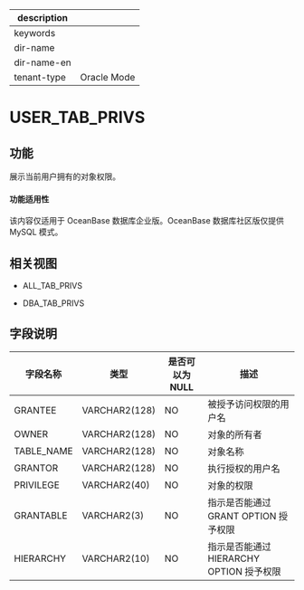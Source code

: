 |description||
|---|---|
|keywords||
|dir-name||
|dir-name-en||
|tenant-type|Oracle Mode|

# USER_TAB_PRIVS

功能
-------------------

展示当前用户拥有的对象权限。

  <main id="notice" >
    <h4>功能适用性</h4>
    <p>该内容仅适用于 OceanBase 数据库企业版。OceanBase 数据库社区版仅提供 MySQL 模式。</p>
  </main>

相关视图
----------------------

* ALL_TAB_PRIVS

* DBA_TAB_PRIVS

字段说明
----------------------

|  **字段名称**  |    **类型**     | **是否可以为 NULL** |            **描述**             |
|------------|---------------|----------------|-------------------------------|
| GRANTEE    | VARCHAR2(128) | NO             | 被授予访问权限的用户名                   |
| OWNER      | VARCHAR2(128) | NO             | 对象的所有者                        |
| TABLE_NAME | VARCHAR2(128) | NO             | 对象名称                          |
| GRANTOR    | VARCHAR2(128) | NO             | 执行授权的用户名                      |
| PRIVILEGE  | VARCHAR2(40)  | NO             | 对象的权限                         |
| GRANTABLE  | VARCHAR2(3)   | NO             | 指示是否能通过 GRANT OPTION 授予权限     |
| HIERARCHY  | VARCHAR2(10)  | NO             | 指示是否能通过 HIERARCHY OPTION 授予权限 |
